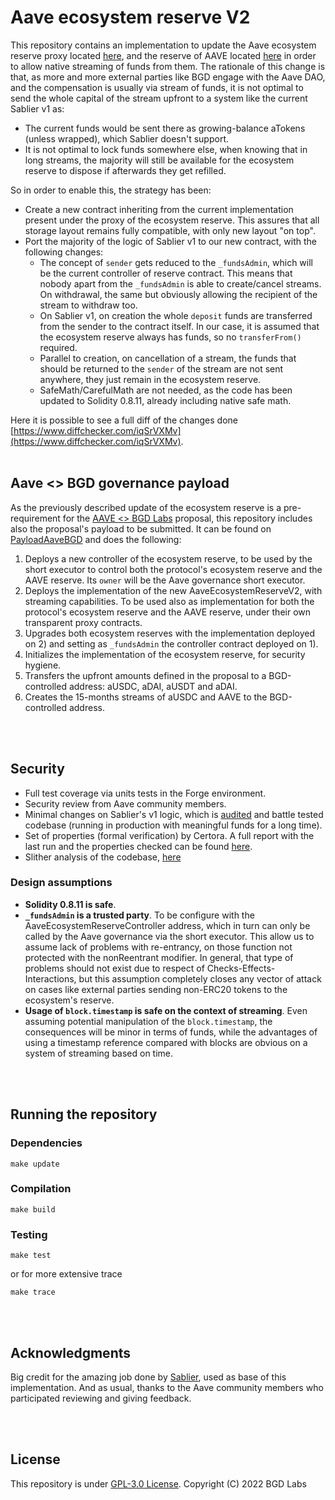 # Aave ecosystem reserve V2

This repository contains an implementation to update the Aave ecosystem reserve proxy located [here](https://etherscan.io/address/0x464c71f6c2f760dda6093dcb91c24c39e5d6e18c), and the reserve of AAVE located [here](https://etherscan.io/address/0x25f2226b597e8f9514b3f68f00f494cf4f286491) in order to allow native streaming of funds from them.
The rationale of this change is that, as more and more external parties like BGD engage with the Aave DAO, and the compensation is usually via stream of funds, it is not optimal to send the whole capital of the stream upfront to a system like the current Sablier v1 as:

- The current funds would be sent there as growing-balance aTokens (unless wrapped), which Sablier doesn't support.
- It is not optimal to lock funds somewhere else, when knowing that in long streams, the majority will still be available for the ecosystem reserve to dispose if afterwards they get refilled.

So in order to enable this, the strategy has been:

- Create a new contract inheriting from the current implementation present under the proxy of the ecosystem reserve. This assures that all storage layout remains fully compatible, with only new layout "on top".
- Port the majority of the logic of Sablier v1 to our new contract, with the following changes:
  - The concept of `sender` gets reduced to the `_fundsAdmin`, which will be the current controller of reserve contract. This means that nobody apart from the `_fundsAdmin` is able to create/cancel streams. On withdrawal, the same but obviously allowing the recipient of the stream to withdraw too.
  - On Sablier v1, on creation the whole `deposit` funds are transferred from the sender to the contract itself. In our case, it is assumed that the ecosystem reserve always has funds, so no `transferFrom()` required.
  - Parallel to creation, on cancellation of a stream, the funds that should be returned to the `sender` of the stream are not sent anywhere, they just remain in the ecosystem reserve.
  - SafeMath/CarefulMath are not needed, as the code has been updated to Solidity 0.8.11, already including native safe math.

Here it is possible to see a full diff of the changes done [https://www.diffchecker.com/iqSrVXMv](https://www.diffchecker.com/iqSrVXMv).
<br>
<br>

## Aave <> BGD governance payload

As the previously described update of the ecosystem reserve is a pre-requirement for the [AAVE <> BGD Labs](https://governance.aave.com/t/aave-bored-ghosts-developing-bgd/7527) proposal, this repository includes also the proposal's payload to be submitted.
It can be found on [PayloadAaveBGD](./src/PayloadAaveBGD.sol) and does the following:
1. Deploys a new controller of the ecosystem reserve, to be used by the short executor to control both the protocol's ecosystem reserve and the AAVE reserve. Its `owner` will be the Aave governance short executor.
2. Deploys the implementation of the new AaveEcosystemReserveV2, with streaming capabilities. To be used also as implementation for both the protocol's ecosystem reserve and the AAVE reserve, under their own transparent proxy contracts.
3. Upgrades both ecosystem reserves with the implementation deployed on 2) and setting as `_fundsAdmin` the controller contract deployed on 1).
4. Initializes the implementation of the ecosystem reserve, for security hygiene.
5. Transfers the upfront amounts defined in the proposal to a BGD-controlled address: aUSDC, aDAI, aUSDT and aDAI.
6. Creates the 15-months streams of aUSDC and AAVE to the BGD-controlled address.

<br>
<br>

## Security

- Full test coverage via units tests in the Forge environment.
- Security review from Aave community members.
- Minimal changes on Sablier's v1 logic, which is [audited](https://medium.com/sablier/sablier-v1-is-live-5a5350db16ae) and battle tested codebase (running in production with meaningful funds for a long time).
- Set of properties (formal verification) by Certora. A full report with the last run and the properties checked can be found [here](./certora/README.md).
- Slither analysis of the codebase, [here](./slither/README.md)

### Design assumptions
- **Solidity 0.8.11 is safe**.
- **`_fundsAdmin` is a trusted party**. To be configure with the AaveEcosystemReserveController address, which in turn can only be called by the Aave governance via the short executor. This allow us to assume lack of problems with re-entrancy, on those function not protected with the nonReentrant modifier. In general, that type of problems should not exist due to respect of Checks-Effects-Interactions, but this assumption completely closes any vector of attack on cases like external parties sending non-ERC20 tokens to the ecosystem's reserve.
- **Usage of `block.timestamp` is safe on the context of streaming**. Even assuming potential manipulation of the `block.timestamp`, the consequences will be minor in terms of funds, while the advantages of using a timestamp reference compared with blocks are obvious on a system of streaming based on time.

<br>
<br>

## Running the repository

### Dependencies

```
make update
```

### Compilation

```
make build
```

### Testing

```
make test
```

or for more extensive trace

```
make trace
```

<br>
<br>

## Acknowledgments

Big credit for the amazing job done by [Sablier](https://sablier.finance/), used as base of this implementation.
And as usual, thanks to the Aave community members who participated reviewing and giving feedback.

<br>
<br>

## License

This repository is under [GPL-3.0 License](./LICENSE).
Copyright (C) 2022 BGD Labs
